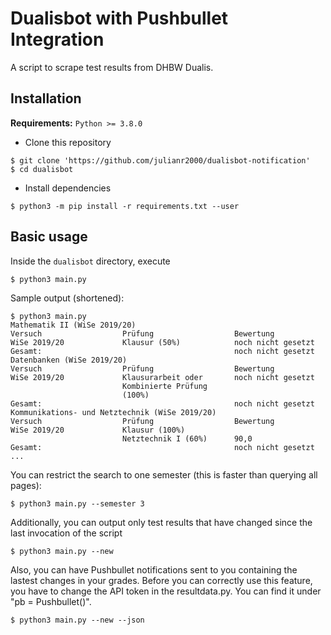 # Dualisbot with Pushbullet Integration
A script to scrape test results from DHBW Dualis.

## Installation
**Requirements:** `Python >= 3.8.0`
- Clone this repository
```
$ git clone 'https://github.com/julianr2000/dualisbot-notification'
$ cd dualisbot
```
- Install dependencies
```
$ python3 -m pip install -r requirements.txt --user
```


## Basic usage
Inside the `dualisbot` directory, execute
```
$ python3 main.py
```

Sample output (shortened):
```
$ python3 main.py 
Mathematik II (WiSe 2019/20)
Versuch                  Prüfung                  Bewertung               
WiSe 2019/20             Klausur (50%)            noch nicht gesetzt      
Gesamt:                                           noch nicht gesetzt      
Datenbanken (WiSe 2019/20)
Versuch                  Prüfung                  Bewertung               
WiSe 2019/20             Klausurarbeit oder       noch nicht gesetzt      
                         Kombinierte Prüfung                              
                         (100%)                                           
Gesamt:                                           noch nicht gesetzt      
Kommunikations- und Netztechnik (WiSe 2019/20)
Versuch                  Prüfung                  Bewertung               
WiSe 2019/20             Klausur (100%)                                   
                         Netztechnik I (60%)      90,0                    
Gesamt:                                           noch nicht gesetzt      
...
```

You can restrict the search to one semester (this is faster than querying all pages):
```
$ python3 main.py --semester 3
```

Additionally, you can output only test results that have changed since the last invocation of the script
```
$ python3 main.py --new
```

Also, you can have Pushbullet notifications sent to you containing the lastest changes in your grades. Before you can correctly use this feature, you have to change the API token in the resultdata.py. You can find it under "pb = Pushbullet()".
```
$ python3 main.py --new --json
```